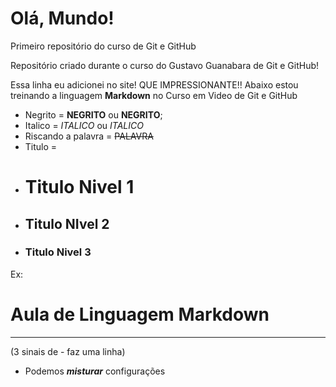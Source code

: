 # Olá, Mundo!
 Primeiro repositório do curso de Git e GitHub

Repositório criado durante o curso do Gustavo Guanabara de Git e GitHub!

Essa linha eu adicionei no site! QUE IMPRESSIONANTE!!
Abaixo estou treinando a linguagem **Markdown** no Curso em Video de Git e GitHub
* Negrito = **NEGRITO** ou __NEGRITO__;
* Italico = *ITALICO* ou _ITALICO_
* Riscando a palavra = ~~PALAVRA~~
* Titulo =
* # Titulo Nivel 1
* ## Titulo NIvel 2
* ### Titulo Nivel 3
Ex:
# Aula de Linguagem Markdown
---
(3 sinais de - faz uma linha)
* Podemos __*misturar*__ configurações
